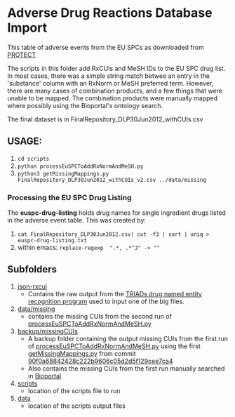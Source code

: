 Adverse Drug Reactions Database Import 
=======================================

This table of adverse events from the EU SPCs as downloaded from [PROTECT](http://www.imi-protect.eu/adverseDrugReactions.shtml)

The scripts in this folder add RxCUIs and MeSH IDs to the EU SPC drug list. In most cases, there was a simple string match betwee an entry in the 'substance' column with an RxNorm or MeSH preferred term. However, there are many cases of combination products, and a few things that were unable to be mapped. The combination products were manually mapped where possibly using the Bioportal's ontology search. 

The final dataset is in FinalRepository_DLP30Jun2012_withCUIs.csv


## USAGE:
1. `cd scripts`
2. `python processEuSPCToAddRxNormAndMeSH.py`
3. `python3 getMissingMappings.py FinalRepository_DLP30Jun2012_withCUIs_v2.csv ../data/missing`

### Processing the EU SPC Drug Listing

The **euspc-drug-listing** holds drug names for single ingredient drugs
listed in the adverse event table. This was created by:

1. `cat FinalRepository_DLP30Jun2012.csv| cut -f3 | sort | uniq > euspc-drug-listing.txt`
2. within emacs:
`replace-regexp  ".*, .*^J" -> ""`


## Subfolders
1. [json-rxcui](https://github.com/OHDSI/KnowledgeBase/tree/master/EuSPC/json-rxcui)
	- Contains the raw output from the [TRIADs drug named entity recognition program](https://swat-4-med-safety.googlecode.com/svn/trunk/u-of-pitt-SPL-drug-NER) used to input one of the big files.
2. [data/missing](https://github.com/OHDSI/KnowledgeBase/tree/master/EuSPC/data/missing)
	- contains the missing CUIs from the second run of [processEuSPCToAddRxNormAndMeSH.py](https://github.com/OHDSI/KnowledgeBase/blob/master/EuSPC/processEuSPCToAddRxNormAndMeSH.py)
3. [backup/missingCUIs](https://github.com/OHDSI/KnowledgeBase/tree/master/EuSPC/backup/missingCUIs)
	- A backup folder containing the output missing CUIs from the first run of [processEuSPCToAddRxNormAndMeSH.py](https://github.com/OHDSI/KnowledgeBase/blob/d2af5e16c2b6f05d59664b93457f90f90da83dea/EuSPC/processEuSPCToAddRxNormAndMeSH.py) using the first [getMissingMappings.py](https://github.com/OHDSI/KnowledgeBase/blob/d933222eca84247c7dcbcc03d203141fb3d98198/EuSPC/getMissingMappings.py) from commit [90f0a68842428c222b9606c05d2d5f129cee7ca4](https://github.com/OHDSI/KnowledgeBase/commit/90f0a68842428c222b9606c05d2d5f129cee7ca4)
	- Also contains the missing CUIs from the first run manually searched in [Bioportal](http://bioportal.bioontology.org/search?opt=advanced)
4. [scripts](https://github.com/OHDSI/KnowledgeBase/tree/master/EuSPC/scripts)
	- location of the scripts file to run
5. [data](https://github.com/OHDSI/KnowledgeBase/tree/master/EuSPC/data)
	- location of the scripts output files

